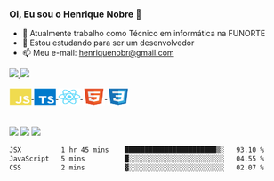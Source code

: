 ### Oi, Eu sou o Henrique Nobre 👋


- 🔭 Atualmente trabalho como Técnico em informática na FUNORTE
- 🌱 Estou estudando para ser um desenvolvedor
- 📫 Meu e-mail: henriquenobr@gmail.com

<div>
  <a href="https://github.com/henriquenobre">
  <img height="180em" src="https://github-readme-stats.vercel.app/api?username=henriquenobre&show_icons=true&theme=dark&include_all_commits=true&count_private=true"/>
  <img height="180em" src="https://github-readme-stats.vercel.app/api/top-langs/?username=henriquenobre&layout=compact&langs_count=7&theme=dark"/>
</div>
  <div style="display: inline_block"><br>
  <img align="center" alt="Rik-Js" height="30" width="40" src="https://raw.githubusercontent.com/devicons/devicon/master/icons/javascript/javascript-plain.svg">
  <img align="center" alt="Rik-Ts" height="30" width="40" src="https://raw.githubusercontent.com/devicons/devicon/master/icons/typescript/typescript-plain.svg">
  <img align="center" alt="Rik-React" height="30" width="40" src="https://raw.githubusercontent.com/devicons/devicon/master/icons/react/react-original.svg">
  <img align="center" alt="Rik-HTML" height="30" width="40" src="https://raw.githubusercontent.com/devicons/devicon/master/icons/html5/html5-original.svg">
  <img align="center" alt="Rik-CSS" height="30" width="40" src="https://raw.githubusercontent.com/devicons/devicon/master/icons/css3/css3-original.svg">
</div>
  
#
  
<div> 
  <a href="https://instagram.com/nobre_henriq" target="_blank"><img src="https://img.shields.io/badge/-Instagram-%23E4405F?style=for-the-badge&logo=instagram&logoColor=white" target="_blank"></a>
  <a href = "mailto:henriquenobr@gmail.com"><img src="https://img.shields.io/badge/-Gmail-%23333?style=for-the-badge&logo=gmail&logoColor=white" target="_blank"></a>
  <a href="https://www.linkedin.com/in/henrique-nobre-1736141aa/" target="_blank"><img src="https://img.shields.io/badge/-LinkedIn-%230077B5?style=for-the-badge&logo=linkedin&logoColor=white" target="_blank"></a> 
  
  <!--START_SECTION:waka-->
```text
JSX          1 hr 45 mins    ███████████████████████▒░   93.10 % 
JavaScript   5 mins          █░░░░░░░░░░░░░░░░░░░░░░░░   04.55 % 
CSS          2 mins          ▓░░░░░░░░░░░░░░░░░░░░░░░░   02.07 % 
```
<!--END_SECTION:waka-->
  
</div>

 
